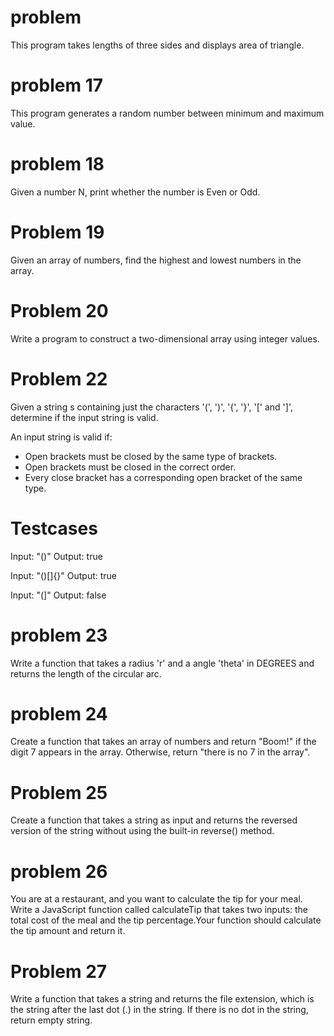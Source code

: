 # problem

This program takes lengths of three sides and displays area of triangle.

# problem 17

This program generates a random number between minimum and maximum value.

# problem 18

Given a number N, print whether the number is Even or Odd.

# Problem 19
Given an array of numbers, find the highest and lowest numbers in the array.

# Problem 20
Write a program to construct a two-dimensional array using integer values.

# Problem 22

Given a string s containing just the characters '(', ')', '{', '}', '[' and ']', determine if the input string is valid.

An input string is valid if:

- Open brackets must be closed by the same type of brackets.
- Open brackets must be closed in the correct order.
- Every close bracket has a corresponding open bracket of the same type.

# Testcases

Input: "()"
Output: true

Input: "()[]{}"
Output: true

Input: "(]"
Output: false

# problem 23

Write a function that takes a radius 'r' and a angle 'theta' in DEGREES and returns the length of the circular arc.

# problem 24 

Create a function that takes an array of numbers and return "Boom!" if the digit 7 appears in the array. Otherwise, return "there is no 7 in the array".

# Problem 25

Create a function that takes a string as input and returns the reversed version of the string without using the built-in reverse() method.

# problem 26

You are at a restaurant, and you want to calculate the tip for your meal. Write a JavaScript function called calculateTip that takes two inputs: the total cost of the meal and the tip percentage.Your function should calculate the tip amount and return it.

# Problem 27

Write a function that takes a string and returns the file extension, which is the string after the last dot (.) in the string. If there is no dot in the string, return empty string.